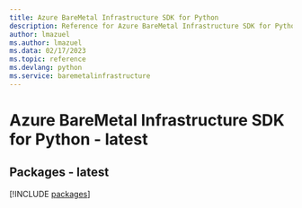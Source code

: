 ```yaml
---
title: Azure BareMetal Infrastructure SDK for Python
description: Reference for Azure BareMetal Infrastructure SDK for Python
author: lmazuel
ms.author: lmazuel
ms.data: 02/17/2023
ms.topic: reference
ms.devlang: python
ms.service: baremetalinfrastructure
---
```

# Azure BareMetal Infrastructure SDK for Python - latest
## Packages - latest
[!INCLUDE [packages](baremetal-infrastructure-index.md)]